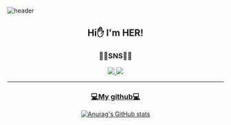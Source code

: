 ![header](https://capsule-render.vercel.app/api?type=waving&animation=fadeIn&color=auto&height=280&section=header&text=HER's%20room&fontSize=90)
<div align=center>

  
## Hi✋ I'm HER!
<!-- 주석 -->
<!-- 주석 -->

### 🏳️‍🌈SNS🏳️‍🌈

</div>
<div align=center>
  <a href="https://www.instagram.com/min.sup/coding_ori">
<img src="https://img.shields.io/badge/Instagram-E4405F?style=for-the-badge&logo=Instagram&logoColor=white">  
  <a href="https://www.youtube.com/@her97/coding_ori">
<img src="https://img.shields.io/badge/YouTube-FF0000?style=for-the-badge&logo=YouTube&logoColor=white">


---
  ### 💻My github💻

  ![Anurag's GitHub stats](https://github-readme-stats.vercel.app/api?username=her9797&show_icons=true&theme=radical)

  
  
  </div>


<!--
**her9797/her9797** is a ✨ _special_ ✨ repository because its `README.md` (this file) appears on your GitHub profile.
-->
